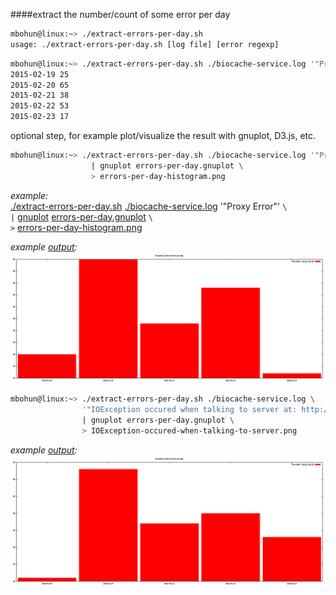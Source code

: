 ####extract the number/count of some error per day

```BASH
mbohun@linux:~> ./extract-errors-per-day.sh
usage: ./extract-errors-per-day.sh [log file] [error regexp]
```
```BASH
mbohun@linux:~> ./extract-errors-per-day.sh ./biocache-service.log '"Proxy Error"'
2015-02-19 25
2015-02-20 65
2015-02-21 38
2015-02-22 53
2015-02-23 17
```
optional step, for example plot/visualize the result with gnuplot, D3.js, etc.
```BASH
mbohun@linux:~> ./extract-errors-per-day.sh ./biocache-service.log '"Proxy Error"' \
                  | gnuplot errors-per-day.gnuplot \
                  > errors-per-day-histogram.png
```

*example:*  
[./extract-errors-per-day.sh](extract-errors-per-day.sh) [./biocache-service.log](biocache-service.log) '"Proxy Error"' `\`  
`|` [gnuplot](http://www.gnuplot.info) [errors-per-day.gnuplot](errors-per-day.gnuplot) `\`  
`>` [errors-per-day-histogram.png](errors-per-day-histogram.png)

*example [output](errors-per-day-histogram.png):*
![Alt text](https://raw.githubusercontent.com/mbohun/ala_biocache_test/master/test/test-errors-per-day/errors-per-day-histogram.png "example ouptut")

```BASH
mbohun@linux:~> ./extract-errors-per-day.sh ./biocache-service.log \
                '"IOException occured when talking to server at: http://ala-rufus.it.csiro.au/solr"' \
                | gnuplot errors-per-day.gnuplot \
				> IOException-occured-when-talking-to-server.png
```
*example [output](IOException-occured-when-talking-to-server.png):*
![Alt text](https://raw.githubusercontent.com/mbohun/ala_biocache_test/master/test/test-errors-per-day/IOException-occured-when-talking-to-server.png "example ouptut")
